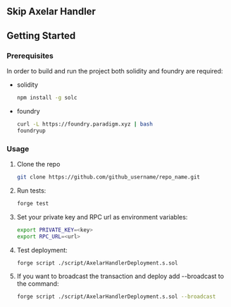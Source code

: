 <!-- ABOUT THE PROJECT -->
## Skip Axelar Handler



<!-- GETTING STARTED -->
## Getting Started

### Prerequisites
In order to build and run the project both solidity and foundry are required:

* solidity
  ```sh
  npm install -g solc
  ```
* foundry
  ```sh
  curl -L https://foundry.paradigm.xyz | bash
  foundryup
  ```

### Usage

1. Clone the repo
   ```sh
   git clone https://github.com/github_username/repo_name.git
   ```
2. Run tests:
   ```sh
   forge test
   ```

3. Set your private key and RPC url as environment variables:
    ```sh
   export PRIVATE_KEY=<key>
   export RPC_URL=<url>
   ```

4. Test deployment:
   ```sh
   forge script ./script/AxelarHandlerDeployment.s.sol
   ```

5. If you want to broadcast the transaction and deploy add --broadcast to the command:
   ```sh
   forge script ./script/AxelarHandlerDeployment.s.sol --broadcast
   ```